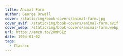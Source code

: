```yaml
---
title: Animal Farm
author: George Orwell
cover: /static/img/book-covers/animal-farm.jpg
cover_avif: /static/img/book-covers/animal-farm.avif
cover_webp: /static/img/book-covers/animal-farm.webp
url: https://amzn.to/2HmMSEz
date: 1994-01-02
tags:
  - Classic
---
```

